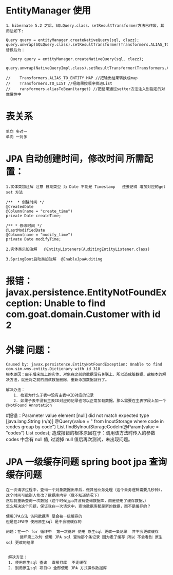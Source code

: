 #  EntityManager 使用 
    1、hibernate 5.2 之后，SQLQuery.class、setResultTransformer方法已作废，其用法如下:
    
    Query query = entityManager.createNativeQuery(sql, clazz);
    query.unwrap(SQLQuery.class).setResultTransformer(Transformers.ALIAS_TO_ENTITY_MAP);
    替换后为：
    
      Query query = entityManager.createNativeQuery(sql, clazz);
      query.unwrap(NativeQueryImpl.class).setResultTransformer(Transformers.ALIAS_TO_ENTITY_MAP);

    //    Transformers.ALIAS_TO_ENTITY_MAP //把输出结果转换成map
    //    Transformers.TO_LIST //把结果按顺序排进List
    //    ransformers.aliasToBean(target) //把结果通过setter方法注入到指定的对像属性中

# 表关系  
    单向 多对一 
    单向 一对多
    
# JPA 自动创建时间，修改时间 所需配置：
    1.实体类加注解 注意 日期类型 为 Date 不能是 Timestamp   还要记得 增加对应的get set 方法
    
    /**  * 创建时间 */
    @CreatedDate
    @Column(name = "create_time")
    private Date createTime;
    
    /** * 修改时间 */
    @LastModifiedDate
    @Column(name = "modify_time")
    private Date modifyTime;
     
    2.实体类头加注解   @EntityListeners(AuditingEntityListener.class)
    
    3.SpringBoot启动类加注解  @EnableJpaAuditing
    
# 报错： javax.persistence.EntityNotFoundException: Unable to find com.goat.domain.Customer with id 2



# 外键 问题：
    Caused by: javax.persistence.EntityNotFoundException: Unable to find com.sim.wms.entity.Dictionary with id 310
    根本原因：由于后来加上的实体、对象在之前的数据没有关联上，所以造成脏数据、故根本的解决方法，就是将之前的测试数据删除，重新添加数据就行了。
    
    解决办法：
    　　1. 检查为什么子表中没有主表中ID对应的记录
    　　2. 如果子表中没有主表ID对应的记录也可以正常加载数据，那么需要在主表字段上加一个@NotFound Annotation



#报错：Parameter value element [null] did not match expected type [java.lang.String (n/a)]
        @Query(value = " from InoutStorage where code in :codes group by code")
        List<InoutStorage> findByInoutStorageCodeIn(@Param(value = "codes") List<String> codes);
        造成报错的根本原因在于：调用该方法时传入的参数 codes 中含有 null 值, 过滤掉 null 值后再次测试，未出现问题。
        
# JPA   一级缓存问题  spring boot jpa 查询缓存问题
    在一次请求过程中，查询一个对象数据出来后，做其他业务处理（这个业务逻辑需要几秒钟），这个时间可能别人修改了数据库内容（我不知道情况下）
    然后我重新查询一次数据（这个时候jpa并没有查询数据库，而是使用了缓存数据，）
    怎么解决这个问题，保证我在一次请求中，查询数据库都是新的数据，而不是缓存的？
    
    使用JPA方法 访问数据库 是会被一级缓存的
    但是在JPA中 使用原生sql 是不会被缓存的
    
    问题：在一个 for 循环中  第一次循环 使用 原生sql 更改一条记录  并不会更改缓存 
          循环第二次时 使用 JPA sql 查询那个条记录 因为走了缓存 所以 不会看到 原生sql 更改的结果
          
          
     解决方法： 
     1. 使用原生sql 查询  直接打库  不走缓存
     2. 别用原生sql 项目中 全部使用 JPA 方式操作数据库 
            
        
        
        
        
        